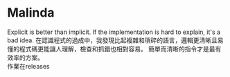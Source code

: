 # Malinda
Explicit is better than implicit. 
If the implementation is hard to explain, it's a bad idea. 
在認識程式的過成中，我發現比起複雜和瑣碎的語言，邏輯更清晰且易懂的程式碼更能讓人理解，檢查和抓錯也相對容易。
簡單而清晰的指令才是最有效率的方案。  
      作業在releases
